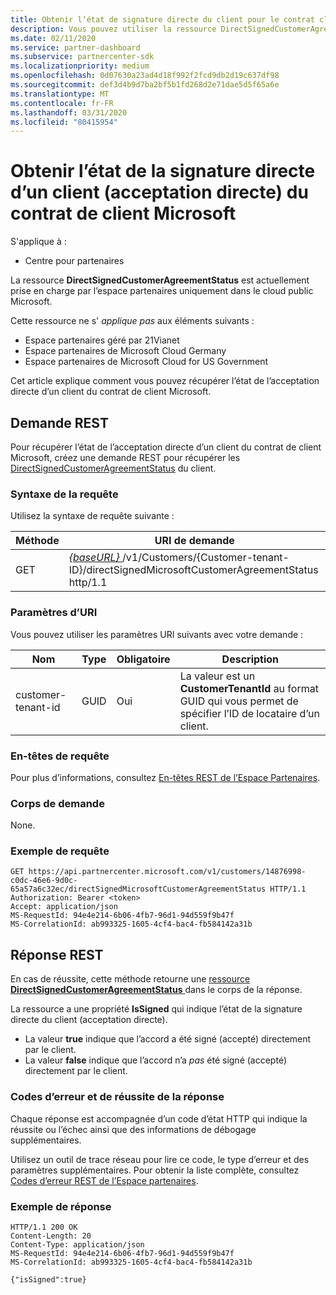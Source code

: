 ```yaml
---
title: Obtenir l’état de signature directe du client pour le contrat client Microsoft.
description: Vous pouvez utiliser la ressource DirectSignedCustomerAgreementStatus pour obtenir l’état de la signature directe d’un client (acceptation directe) du contrat de client Microsoft.
ms.date: 02/11/2020
ms.service: partner-dashboard
ms.subservice: partnercenter-sdk
ms.localizationpriority: medium
ms.openlocfilehash: 0d07630a23ad4d18f992f2fcd9db2d19c637df98
ms.sourcegitcommit: def3d4b9d7ba2bf5b1fd268d2e71dae5d5f65a6e
ms.translationtype: MT
ms.contentlocale: fr-FR
ms.lasthandoff: 03/31/2020
ms.locfileid: "80415954"
---
```

# <a name="get-the-status-of-a-customers-direct-signing-direct-acceptance-of-microsoft-customer-agreement"></a>Obtenir l’état de la signature directe d’un client (acceptation directe) du contrat de client Microsoft

S'applique à :

- Centre pour partenaires

La ressource **DirectSignedCustomerAgreementStatus** est actuellement prise en charge par l’espace partenaires uniquement dans le cloud public Microsoft.

Cette ressource ne s' *applique pas* aux éléments suivants :

- Espace partenaires géré par 21Vianet
- Espace partenaires de Microsoft Cloud Germany
- Espace partenaires de Microsoft Cloud for US Government

Cet article explique comment vous pouvez récupérer l’état de l’acceptation directe d’un client du contrat de client Microsoft.

## <a name="rest-request"></a>Demande REST

Pour récupérer l’état de l’acceptation directe d’un client du contrat de client Microsoft, créez une demande REST pour récupérer les [DirectSignedCustomerAgreementStatus](./customer-agreement-direct-sign-status-resource.md) du client. 

### <a name="request-syntax"></a>Syntaxe de la requête

Utilisez la syntaxe de requête suivante :

| Méthode | URI de demande                                                                                      |
|--------|--------------------------------------------------------------------------------------------------|
| GET    | [ *\{baseURL\}* ](partner-center-rest-urls.md)/v1/Customers/{Customer-tenant-ID}/directSignedMicrosoftCustomerAgreementStatus http/1.1 |

### <a name="uri-parameters"></a>Paramètres d’URI

Vous pouvez utiliser les paramètres URI suivants avec votre demande :

| Nom             | Type | Obligatoire | Description                                                                               |
|------------------|------|----------|-------------------------------------------------------------------------------------------|
| customer-tenant-id | GUID | Oui | La valeur est un **CustomerTenantId** au format GUID qui vous permet de spécifier l’ID de locataire d’un client. |

### <a name="request-headers"></a>En-têtes de requête

Pour plus d’informations, consultez [En-têtes REST de l’Espace Partenaires](headers.md).

### <a name="request-body"></a>Corps de demande

None.

### <a name="request-example"></a>Exemple de requête

```http
GET https://api.partnercenter.microsoft.com/v1/customers/14876998-c0dc-46e6-9d0c-65a57a6c32ec/directSignedMicrosoftCustomerAgreementStatus HTTP/1.1
Authorization: Bearer <token> 
Accept: application/json
MS-RequestId: 94e4e214-6b06-4fb7-96d1-94d559f9b47f
MS-CorrelationId: ab993325-1605-4cf4-bac4-fb584142a31b
```

## <a name="rest-response"></a>Réponse REST

En cas de réussite, cette méthode retourne une [ressource **DirectSignedCustomerAgreementStatus** ](./customer-agreement-direct-sign-status-resource.md) dans le corps de la réponse.

La ressource a une propriété **IsSigned** qui indique l’état de la signature directe du client (acceptation directe). 

- La valeur **true** indique que l’accord a été signé (accepté) directement par le client.
- La valeur **false** indique que l’accord n’a *pas* été signé (accepté) directement par le client.

### <a name="response-success-and-error-codes"></a>Codes d’erreur et de réussite de la réponse

Chaque réponse est accompagnée d’un code d’état HTTP qui indique la réussite ou l’échec ainsi que des informations de débogage supplémentaires. 

Utilisez un outil de trace réseau pour lire ce code, le type d’erreur et des paramètres supplémentaires. Pour obtenir la liste complète, consultez [Codes d’erreur REST de l’Espace partenaires](error-codes.md).

### <a name="response-example"></a>Exemple de réponse

```http
HTTP/1.1 200 OK
Content-Length: 20
Content-Type: application/json
MS-RequestId: 94e4e214-6b06-4fb7-96d1-94d559f9b47f
MS-CorrelationId: ab993325-1605-4cf4-bac4-fb584142a31b

{"isSigned":true}
```